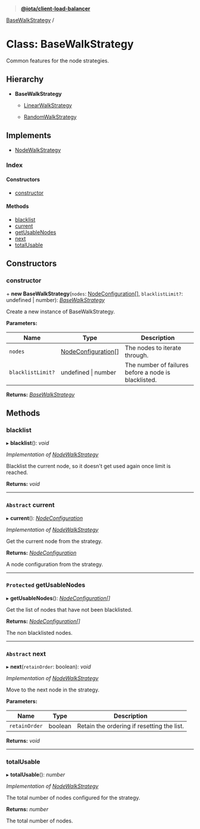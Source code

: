 > **[@iota/client-load-balancer](../README.md)**

[BaseWalkStrategy](basewalkstrategy.md) /

# Class: BaseWalkStrategy

Common features for the node strategies.

## Hierarchy

* **BaseWalkStrategy**

  * [LinearWalkStrategy](linearwalkstrategy.md)

  * [RandomWalkStrategy](randomwalkstrategy.md)

## Implements

* [NodeWalkStrategy](../interfaces/nodewalkstrategy.md)

### Index

#### Constructors

* [constructor](basewalkstrategy.md#constructor)

#### Methods

* [blacklist](basewalkstrategy.md#blacklist)
* [current](basewalkstrategy.md#abstract-current)
* [getUsableNodes](basewalkstrategy.md#protected-getusablenodes)
* [next](basewalkstrategy.md#abstract-next)
* [totalUsable](basewalkstrategy.md#totalusable)

## Constructors

###  constructor

\+ **new BaseWalkStrategy**(`nodes`: [NodeConfiguration](nodeconfiguration.md)[], `blacklistLimit?`: undefined | number): *[BaseWalkStrategy](basewalkstrategy.md)*

Create a new instance of BaseWalkStrategy.

**Parameters:**

Name | Type | Description |
------ | ------ | ------ |
`nodes` | [NodeConfiguration](nodeconfiguration.md)[] | The nodes to iterate through. |
`blacklistLimit?` | undefined \| number | The number of failures before a node is blacklisted.  |

**Returns:** *[BaseWalkStrategy](basewalkstrategy.md)*

## Methods

###  blacklist

▸ **blacklist**(): *void*

*Implementation of [NodeWalkStrategy](../interfaces/nodewalkstrategy.md)*

Blacklist the current node, so it doesn't get used again once limit is reached.

**Returns:** *void*

___

### `Abstract` current

▸ **current**(): *[NodeConfiguration](nodeconfiguration.md)*

*Implementation of [NodeWalkStrategy](../interfaces/nodewalkstrategy.md)*

Get the current node from the strategy.

**Returns:** *[NodeConfiguration](nodeconfiguration.md)*

A node configuration from the strategy.

___

### `Protected` getUsableNodes

▸ **getUsableNodes**(): *[NodeConfiguration](nodeconfiguration.md)[]*

Get the list of nodes that have not been blacklisted.

**Returns:** *[NodeConfiguration](nodeconfiguration.md)[]*

The non blacklisted nodes.

___

### `Abstract` next

▸ **next**(`retainOrder`: boolean): *void*

*Implementation of [NodeWalkStrategy](../interfaces/nodewalkstrategy.md)*

Move to the next node in the strategy.

**Parameters:**

Name | Type | Description |
------ | ------ | ------ |
`retainOrder` | boolean | Retain the ordering if resetting the list.  |

**Returns:** *void*

___

###  totalUsable

▸ **totalUsable**(): *number*

*Implementation of [NodeWalkStrategy](../interfaces/nodewalkstrategy.md)*

The total number of nodes configured for the strategy.

**Returns:** *number*

The total number of nodes.